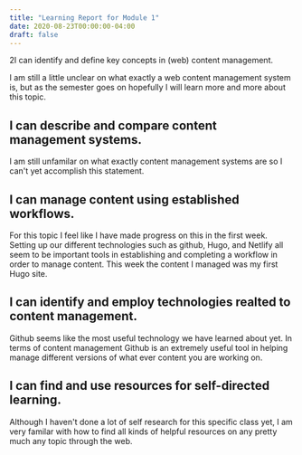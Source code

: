```yaml
---
title: "Learning Report for Module 1"
date: 2020-08-23T00:00:00-04:00
draft: false
---
```


<h>2I can identify and define key concepts in (web) content management.</h2>

I am still a little unclear on what exactly a web content management system is, but as the semester goes on hopefully I will learn more and more about this topic.

<h2>I can describe and compare content management systems.</h2>

I am still unfamilar on what exactly content management systems are so I can't yet accomplish this statement.

<h2>I can manage content using established workflows.</h2>

For this topic I feel like I have made progress on this in the first week. Setting up our different technologies such as github, Hugo, and Netlify all seem to be important tools in establishing and completing a workflow in order to manage content. This week the content I managed was my first Hugo site.

<h2>I can identify and employ technologies realted to content management.</h2> 

Github seems like the most useful technology we have learned about yet. In terms of content management Github is an extremely useful tool in helping manage different versions of what ever content you are working on.

<h2>I can find and use resources for self-directed learning.</h2>

Although I haven't done a lot of self research for this specific class yet, I am very familar with how to find all kinds of helpful resources on any pretty much any topic through the web.
